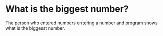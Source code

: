 # What is the biggest number?
 The person who entered numbers entering a number and program shows what is the biggesst number.
